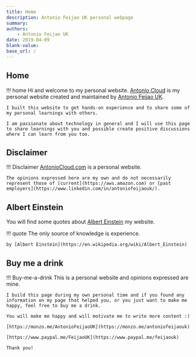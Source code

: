 ```yaml
---
title: Home
description: Antonio Feijao UK personal webpage
summary: 
authors:
    - Antonio Feijao UK
date: 2019-04-09
blank-value:
base_url: /
---
```


## Home

!!! home
    Hi and welcome to my personal website.
    [Antonio Cloud](https://www.antoniocloud.com/) is my personal website created and maintained by [Antonio Feijao UK](/about-me/).

    I built this website to get hands-on experience and to share some of my personal learnings with others.

    I am passionate about technology in general and I will use this page to share learnings with you and possible create positive discussions where I can learn from you too.

## Disclaimer

!!! Disclaimer
    [AntonioCloud.com](https://www.antoniocloud.com) is a personal website.
    
    The opinions expressed here are my own and do not necessarily represent those of [current](https://aws.amazon.com) or [past employers](https://www.linkedin.com/in/antoniofeijaouk/).

## Albert Einstein

You will find some quotes about [Albert Einstein](https://en.wikipedia.org/wiki/Albert_Einstein) my website.

!!! quote
    The only source of knowledge is experience.
    
    by [Albert Einstein](https://en.wikipedia.org/wiki/Albert_Einstein)

## Buy me a drink

!!! Buy-me-a-drink
    This is a personal website and opinions expressed are mine.
    
    I build this page during my own personal time and if you found any information on my page that helped you, or you just want to make me happy, feel free to buy me a drink.
    
    You will make me happy and will motivate me to write more content :)
    
    [https://monzo.me/AntonioFeijaoUK](https://monzo.me/antoniofeijaouk)
    
    [https://www.paypal.me/FeijaoUK](https://www.paypal.me/feijaouk)
    
    Thank you!
